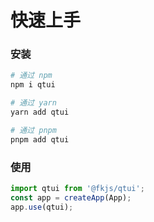 # 快速上手

### 安装

```bash
# 通过 npm
npm i qtui

# 通过 yarn
yarn add qtui

# 通过 pnpm
pnpm add qtui
```

### 使用
```javascript
import qtui from '@fkjs/qtui';
const app = createApp(App);
app.use(qtui);
```